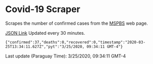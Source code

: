 # Covid-19 Scraper

Scrapes the number of confirmed cases from the [MSPBS](https://www.mspbs.gov.py/covid-19.php) web page.

[JSON Link](https://jmayalag.github.io/covid19-scrape/cases.json)
Updated every 30 minutes.
```
{"confirmed":37,"deaths":0,"recovered":0,"timestamp":"2020-03-25T13:34:11.627Z","pyt":"3/25/2020, 09:34:11 GMT-4"}
```
Last update (Paraguay Time): 3/25/2020, 09:34:11 GMT-4